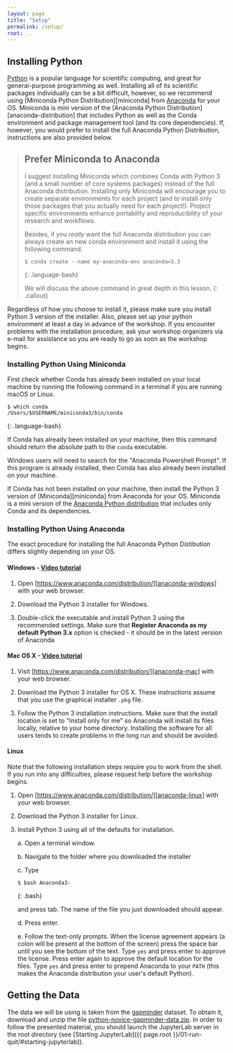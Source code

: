```yaml
---
layout: page
title: "Setup"
permalink: /setup/
root: ..
---
```


## Installing Python

[Python][python] is a popular language for scientific computing, and great for general-purpose 
programming as well. Installing all of its scientific packages individually can be a bit 
difficult, however, so we recommend using [Miniconda Python Distribution][miniconda] from 
[Anaconda][anaconda] for your OS. Miniconda is mini version of the 
[Anaconda Python Distribution][anaconda-distribution] that includes Python as well as the Conda 
environment and package management tool (and its core dependencies). If, however, you would prefer 
to install the full Anaconda Python Distribution, instructions are also provided below.

> ## Prefer Miniconda to Anaconda
>
> I suggest installing Miniconda which combines Conda with Python 3 (and a small number of core 
> systems packages) instead of the full Anaconda distribution. Installing only Miniconda will 
> encourage you to create separate environments for each project (and to install only those packages 
> that you actually need for each project!). Project specific environments enhance portability and 
> reproducibility of your research and workflows. 
> 
> Besides, if you *really* want the full Anaconda distribution you can always create an new conda 
> environment and install it using the following command.
>
> ~~~
> $ conda create --name my-anaconda-env anaconda=5.3
> ~~~
> {: .language-bash}
>
> We will discuss the above command in great depth in this lesson.
{: .callout}

Regardless of how you choose to install it, please make sure you install Python 3 version of the 
installer. Also, please set up your python environment at least a day in advance of the workshop. 
If you encounter problems with the installation procedure, ask your workshop organizers via e-mail 
for assistance so you are ready to go as soon as the workshop begins.

### Installing Python Using Miniconda

First check whether Conda has already been installed on your local machine by running the 
following command in a terminal if you are running macOS or Linux.

~~~
$ which conda
/Users/$USERNAME/miniconda3/bin/conda
~~~
{: .language-bash}

If Conda has already been installed on your machine, then this command should return the 
absolute path to the `conda` executable.

Windows users will need to search for the "Anaconda Powershell Prompt". If this program is already 
installed, then Conda has also already been installed on your machine.

If Conda has not been installed on your machine, then install the Python 3 version of 
[Miniconda][miniconda] from Anaconda for your OS. Miniconda is a mini version of the 
[Anaconda Python distribution](https://www.anaconda.com/distribution/) that includes only Conda 
and its dependencies.

### Installing Python Using Anaconda

The exact procedure for installing the full Anaconda Python Distibution differs slightly depending 
on your OS.

#### Windows - [Video tutorial][video-windows]

1. Open [https://www.anaconda.com/distribution/][anaconda-windows] with your web browser.

2. Download the Python 3 installer for Windows.

3. Double-click the executable and install Python 3 using the recommended settings. Make sure that **Register Anaconda as my default Python 3.x** option is checked - it should be in the latest version of Anaconda

#### Mac OS X - [Video tutorial][video-mac]

1. Visit [https://www.anaconda.com/distribution/][anaconda-mac] with your web browser.

2. Download the Python 3 installer for OS X. These instructions assume that you use the graphical installer `.pkg` file.

3. Follow the Python 3 installation instructions. Make sure that the install location is set to "Install only for me" so Anaconda will install its files locally, relative to your home directory. Installing the software for all users tends to create problems in the long run and should be avoided.


#### Linux

Note that the following installation steps require you to work from the shell. 
If you run into any difficulties, please request help before the workshop begins.

1.  Open [https://www.anaconda.com/distribution/][anaconda-linux] with your web browser.

2.  Download the Python 3 installer for Linux.

3.  Install Python 3 using all of the defaults for installation.

    a.  Open a terminal window.

    b.  Navigate to the folder where you downloaded the installer

    c.  Type

    ~~~
    $ bash Anaconda3-
    ~~~
    {: .bash}

    and press tab.  The name of the file you just downloaded should appear.

    d.  Press enter.

    e.  Follow the text-only prompts.  When the license agreement appears (a colon
        will be present at the bottom of the screen) press the space bar until you see the 
        bottom of the text. Type `yes` and press enter to approve the license. Press 
        enter again to approve the default location for the files. Type `yes` and 
        press enter to prepend Anaconda to your `PATH` (this makes the Anaconda 
        distribution your user's default Python).

## Getting the Data

The data we will be using is taken from the [gapminder][gapminder] dataset.
To obtain it, download and unzip the file 
[python-novice-gapminder-data.zip]({{page.root}}/files/python-novice-gapminder-data.zip).
In order to follow the presented material, you should launch the JupyterLab 
server in the root directory (see [Starting JupyterLab]({{ page.root }}/01-run-quit/#starting-jupyterlab)).


[anaconda]: https://www.anaconda.com/
[anaconda-mac]: https://www.anaconda.com/download/#macos
[anaconda-linux]: https://www.anaconda.com/download/#linux
[anaconda-windows]: https://www.anaconda.com/download/#windows
[gapminder]: https://en.wikipedia.org/wiki/Gapminder_Foundation
[jupyter]: http://jupyter.org/
[python]: https://python.org
[video-mac]: https://www.youtube.com/watch?v=TcSAln46u9U
[video-windows]: https://www.youtube.com/watch?v=xxQ0mzZ8UvA